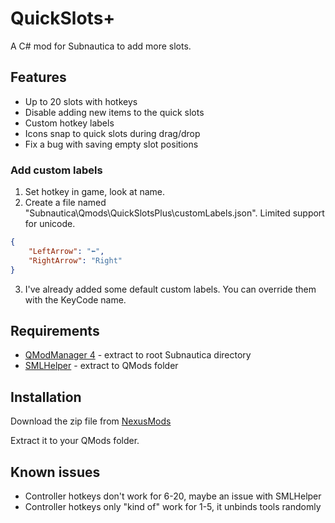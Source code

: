 
# QuickSlots+

A C# mod for Subnautica to add more slots.

## Features

* Up to 20 slots with hotkeys
* Disable adding new items to the quick slots
* Custom hotkey labels
* Icons snap to quick slots during drag/drop
* Fix a bug with saving empty slot positions

### Add custom labels

1. Set hotkey in game, look at name.
2. Create a file named "Subnautica\Qmods\QuickSlotsPlus\customLabels.json". Limited support for unicode.
```json
{
    "LeftArrow": "⬅️",
    "RightArrow": "Right"
}
```
3. I've already added some default custom labels. You can override them with the KeyCode name.


## Requirements

* [QModManager 4](https://www.nexusmods.com/subnautica/mods/201?tab=files) - extract to root Subnautica directory
* [SMLHelper](https://www.nexusmods.com/subnautica/mods/113?tab=files) - extract to QMods folder

## Installation

Download the zip file from [NexusMods](https://www.nexusmods.com/subnautica/mods/984)

Extract it to your QMods folder.


## Known issues

* Controller hotkeys don't work for 6-20, maybe an issue with SMLHelper
* Controller hotkeys only "kind of" work for 1-5, it unbinds tools randomly
